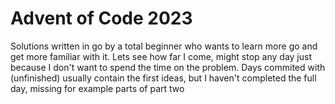 # Advent of Code 2023

Solutions written in go by a total beginner who wants to learn more go and get more familiar with it.
Lets see how far I come, might stop any day just because I don't want to spend the time on the problem. 
Days commited with (unfinished) usually contain the first ideas, but I haven't completed the full day, missing for example parts of part two
